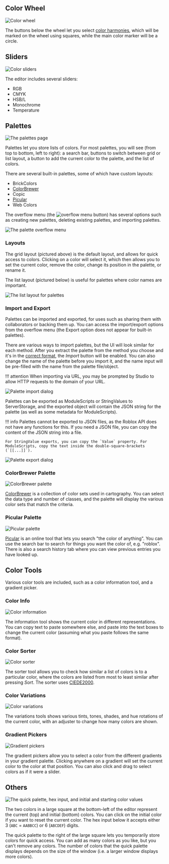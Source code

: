 ## Color Wheel

![Color wheel](../images/color-wheel.png)

The buttons below the wheel let you select [color harmonies](https://en.wikipedia.org/wiki/Harmony_(color)), which will be marked on the wheel using squares, while the main color marker will be a circle.

## Sliders

![Color sliders](../images/color-sliders.png)

The editor includes several sliders:

- RGB
- CMYK
- HSB/L
- Monochrome
- Temperature

## Palettes

![The palettes page](../images/palettes-grid.png)

Palettes let you store lists of colors. For most palettes, you will see (from top to bottom, left to right): a search bar, buttons to switch between grid or list layout, a button to add the current color to the palette, and the list of colors.

There are several built-in palettes, some of which have custom layouts:

- BrickColors
- [ColorBrewer](#colorbrewer-palette)
- Copic
- [Picular](#picular-palette)
- Web Colors

The overflow menu (the ![overflow menu](../images/overflow-menu.png) button) has several options such as creating new palettes, deleting existing palettes, and importing palettes.

![The palette overflow menu](../images/palette-options.png)

### Layouts

The grid layout (pictured above) is the default layout, and allows for quick access to colors. Clicking on a color will select it, which then allows you to set the current color, remove the color, change its position in the palette, or rename it.

The list layout (pictured below) is useful for palettes where color names are important.

![The list layout for palettes](../images/palettes-list.png)

### Import and Export

Palettes can be imported and exported, for uses such as sharing them with collaborators or backing them up. You can access the import/export options from the overflow menu (the Export option does not appear for built-in palettes).

There are various ways to import palettes, but the UI will look similar for each method. After you extract the palette from the method you choose and it's in the [correct format](../../technical/palette-format/), the *Import* button will be enabled. You can also change the name of the palette before you import it, and the name input will be pre-filled with the name from the palette file/object.

!!! attention
    When importing via URL, you may be prompted by Studio to allow HTTP requests to the domain of your URL.

![Palette import dialog](../images/import-palette.png)

Palettes can be exported as ModuleScripts or StringValues to ServerStorage, and the exported object will contain the JSON string for the palette (as well as some metadata for ModuleScripts).

!!! info
    Palettes cannot be exported to JSON files, as the Roblox API does not have any functions for this. If you need a JSON file, you can copy the content of the JSON string into a file.

    For StringValue exports, you can copy the `Value` property. For ModuleScripts, copy the text inside the double-square-brackets (`[[...]]`).

![Palette export dialog](../images/export-palette.png)

### ColorBrewer Palette

![ColorBrewer palette](../images/colorbrewer-palette.png)

[ColorBrewer](https://colorbrewer2.org) is a collection of color sets used in cartography. You can select the data type and number of classes, and the palette will display the various color sets that match the criteria.

### Picular Palette

![Picular palette](../images/picular-palette.png)

[Picular](https://picular.co) is an online tool that lets you search "the color of anything". You can use the search bar to search for things you want the color of, e.g. "roblox". There is also a search history tab where you can view previous entries you have looked up.

## Color Tools

Various color tools are included, such as a color information tool, and a gradient picker.

### Color Info

![Color information](../images/color-info.png)

The information tool shows the current color in different representations. You can copy text to paste somewhere else, and paste into the text boxes to change the current color (assuming what you paste follows the same format).

### Color Sorter

![Color sorter](../images/color-sorter.png)

The sorter tool allows you to check how similar a list of colors is to a particular color, where the colors are listed from most to least similar after pressing *Sort*. The sorter uses [CIEDE2000](https://en.wikipedia.org/wiki/Color_difference#CIEDE2000).

### Color Variations

![Color variations](../images/color-variations.png)

The variations tools shows various tints, tones, shades, and hue rotations of the current color, with an adjuster to change how many colors are shown.

### Gradient Pickers

![Gradient pickers](../images/gradient-pickers.png)

The gradient pickers allow you to select a color from the different gradients in your gradient palette. Clicking anywhere on a gradient will set the current color to the color at that position. You can also click and drag to select colors as if it were a slider.

## Others

![The quick palette, hex input, and initial and starting color values](../images/other-tools.png)

The two colors in a large square at the bottom-left of the editor represent the current (top) and initial (bottom) colors. You can click on the initial color if you want to reset the current color. The hex input below it accepts either 3 (`ABC` = `AABBCC`) or 6 (`ABCDEF`) digits.

The quick palette to the right of the large square lets you temporarily store colors for quick access. You can add as many colors as you like, but you can't remove any colors. The number of colors that the quick palette displays depends on the size of the window (i.e. a larger window displays more colors).